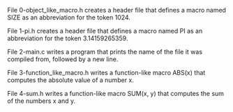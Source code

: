 File 0-object_like_macro.h creates a header file that defines a macro named SIZE as an abbreviation for the token 1024.

File 1-pi.h creates a header file that defines a macro named PI as an abbreviation for the token 3.14159265359.

File 2-main.c writes a program that prints the name of the file it was compiled from, followed by a new line.

File 3-function_like_macro.h writes a function-like macro ABS(x) that computes the absolute value of a number x.

File 4-sum.h writes a function-like macro SUM(x, y) that computes the sum of the numbers x and y.
